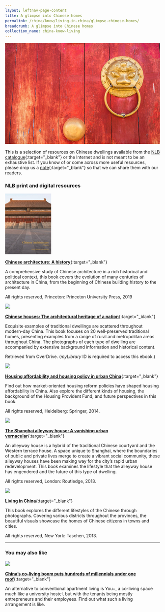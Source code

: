 ```yaml
---
layout: leftnav-page-content
title: A glimpse into Chinese homes
permalink: /china/know/living-in-china/glimpse-chinese-homes/
breadcrumb: A glimpse into Chinese homes
collection_name: china-know-living
---
```


<img src="\images\china-living\chinese-homes.jpg" alt="chinese homes" style="width:800px;" />

This is a selection of resources on Chinese dwellings available from the [NLB catalogue](http://catalogue.nlb.gov.sg/){:target="_blank"} or the Internet and is not meant to be an exhaustive list. If you know of or come across more useful resources, please drop us a [note](mailto:ref@nlb.gov.sg){:target="_blank"} so that we can share them with our readers.

### **NLB print and digital resources**

<img src="/images/book-covers/Chinese-architecture-a-history.jpg" style="width:150px;" />

[**Chinese architecture: A history**](https://eservice.nlb.gov.sg/item_holding.aspx?bid=203972389){:target="_blank"}

A comprehensive study of Chinese architecture in a rich historical and political context, this book covers the evolution of many centuries of architecture in China, from the beginning of Chinese building history to the present day. 

All rights reserved, Princeton: Princeton University Press, 2019




<img src="/images/book-covers/Chinese-houses-The-architectural-heritage-of-a-nation.jpg" style="width:150px;" />

[**Chinese houses: The architectural heritage of a nation**](https://singapore.libraryreserve.com/10/50/en/ContentDetails.htm?id=D5C33FFB-336E-4BA1-9FE2-40B113E15ACD){:target="_blank"}

Exquisite examples of traditional dwellings are scattered throughout modern-day China. This book focuses on 20 well-preserved traditional homes, presenting examples from a range of rural and metropolitan areas throughout China. The photographs of each type of dwelling are accompanied by extensive background information and historical content.

Retrieved from OverDrive. (*myLibrary* ID is required to access this ebook.)

<img src="/images/book-covers/Housing-affordability-and-housing-policy-in-urban-China.jpg" style="width:150px;" />

[**Housing affordability and housing policy in urban China**](http://eservice.nlb.gov.sg/item_holding.aspx?bid=201117792){:target="_blank"}

Find out how market-oriented housing reform policies have shaped housing affordability in China. Also explore the different kinds of housing, the background of the Housing Provident Fund, and future perspectives in this book.

All rights reserved, Heidelberg: Springer, 2014.

<img src="/images/book-covers/The-Shanghai-alleyway-house-A-vanishing-urban-vernacular.jpg" style="width:150px;" />

[**The Shanghai alleyway house: A vanishing urban vernacular**](http://eservice.nlb.gov.sg/item_holding.aspx?bid=200136555){:target="_blank"}

An alleyway house is a hybrid of the traditional Chinese courtyard and the Western terrace house. A space unique to Shanghai, where the boundaries of public and private lives merge to create a vibrant social community, these alleyway houses have been making way for the city’s rapid urban redevelopment. This book examines the lifestyle that the alleyway house has engendered and the future of this type of dwelling.

All rights reserved, London: Routledge, 2013.

<img src="/images/book-covers/Living-in-China.jpg" style="width:180px;" />

[**Living in China**](http://eservice.nlb.gov.sg/item_holding.aspx?bid=200148329){:target="_blank"}

This book explores the different lifestyles of the Chinese through photographs. Covering various districts throughout the provinces, the beautiful visuals showcase the homes of Chinese citizens in towns and cities.

All rights reserved, New York: Taschen, 2013.

---

### **You may also like**

<img src="/images/resources/Article 3.jpg" style="width:180px;" />

[**China’s co-living boom puts hundreds of millennials under one roof**](https://qz.com/706409/chinas-co-living-boom-puts-hundreds-of-millenials-under-one-roof-heres-what-its-like-inside-one/){:target="_blank"}

An alternative to conventional apartment living is You+, a co-living space much like a university hostel, but with the tenants being mostly entrepreneurs and their employees. Find out what such a living arrangement is like.